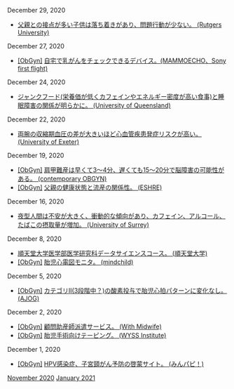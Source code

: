 December 29, 2020
* [父親との接点が多い子供は落ち着きがあり、問題行動が少ない。 (Rutgers University)](https://www.rutgers.edu/news/engaged-dads-can-reduce-adolescent-behavioral-problems-improve-well-being)

December 27, 2020
* [\[ObGyn\]](ObGyn.md) [自宅で乳がんをチェックできるデバイス。(MAMMOECHO、Sony first flight)](https://first-flight.sony.com/pj/mammoecho)

December 24, 2020
* [ジャンクフード(栄養価が低くカフェインやエネルギー密度が高い食事)と睡眠障害の関係が明らかに。 (University of Queensland)](https://www.uq.edu.au/news/article/2020/12/junk-food-linked-sleep-problems-teens)

December 22, 2020
* [両腕の収縮期血圧の差が大きいほど心血管疾患発症リスクが高い。 (University of Exeter)](https://www.dailymail.co.uk/sciencetech/article-9075081/Blood-pressure-measurements-arms-help-save-lives.html)

December 19, 2020
* [\[ObGyn\]](ObGyn.md) [肩甲難産は早くて3～4分、遅くても15～20分で脳障害の可能性がある。 (contemporary OBGYN)](https://www.contemporaryobgyn.net/view/protocols-for-high-risk-pregnancies-7th-edition)
* [\[ObGyn\]](ObGyn.md) [父親の健康状態と流産の関係性。 (ESHRE)](https://www.eshre.eu/Press-Room/Press-releases-2020/Health-fathers-risk-pregnancy-loss)

December 16, 2020
* [夜型人間は不安が大きく、衝動的な傾向があり、カフェイン、アルコール、たばこの摂取量が増加。 (University of Surrey)](https://www.surrey.ac.uk/news/young-people-who-go-bed-later-drink-and-smoke-more-due-their-impulsivity)

December 8, 2020
* [順天堂大学医学部医学研究科データサイエンスコース。 (順天堂大学)](https://med.juntendo.ac.jp/education/master/course_info/course_datascience.html)
* [\[ObGyn\]](ObGyn.md) [胎児心電図モニタ。 (mindchild)](http://www.mindchild.com/)

December 5, 2020
* [\[ObGyn\]](ObGyn.md) [カテゴリII(3段階中？)の酸素投与で胎児心拍パターンに変化なし。 (AJOG)](https://www.ajog.org/article/S0002-9378(20)30662-1/fulltext)

December 2, 2020
* [\[ObGyn\]](ObGyn.md) [顧問助産師派遣サービス。 (With Midwife)](https://withmidwife.jp/komonmw/)
* [\[ObGyn\]](ObGyn.md) [胎児手術向けテーピング。 (WYSS Institute)](https://wyss.harvard.edu/news/tough-yet-flexible-treatment-for-babies-in-the-womb/)

December 1, 2020
* [\[ObGyn\]](ObGyn.md) [HPV感染症、子宮頸がん予防の啓蒙サイト。 (みんパピ！)](https://minpapi.jp/)

[November 2020](2011.md) [January 2021](2101.md)
